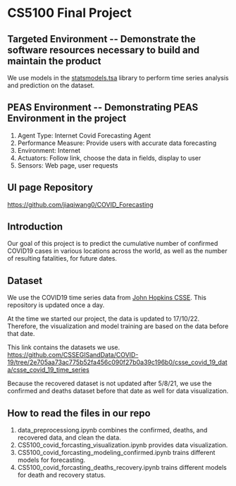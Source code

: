 # CS5100 Final Project

## Targeted Environment -- Demonstrate the software resources necessary to build and maintain the product  

We use models in the [statsmodels.tsa] library to perform time series analysis and prediction on the dataset.

## PEAS Environment -- Demonstrating PEAS Environment in the project
1. Agent Type: Internet Covid Forecasting Agent
2. Performance Measure: Provide users with accurate data forecasting 
3. Environment: Internet
4. Actuators: Follow link, choose the data in fields, display to user
5. Sensors: Web page, user requests

## UI page Repository
https://github.com/jiaqiwang0/COVID_Forecasting

## Introduction  

Our goal of this project is to predict the cumulative number of confirmed COVID19 cases in various locations across the world, 
as well as the number of resulting fatalities, for future dates.  

## Dataset  

We use the COVID19 time series data from [John Hopkins CSSE]. This repository is updated once a day.   

At the time we started our project, the data is updated to 17/10/22. Therefore, the visualization and model training are based on the data before that date.  

This link contains the datasets we use.  
https://github.com/CSSEGISandData/COVID-19/tree/2e705aa73ac775b52fa456c090f27b0a39c196b0/csse_covid_19_data/csse_covid_19_time_series  

Because the recovered dataset is not updated after 5/8/21, we use the confirmed and deaths dataset before that date as well for data visualization.  


## How to read the files in our repo

1. data_preprocessiong.ipynb combines the confirmed, deaths, and recovered data, and clean the data. 
2. CS5100_covid_forcasting_visualization.ipynb provides data visualization.
3. CS5100_covid_forcasting_modeling_confirmed.ipynb trains different models for forecasting.
4. CS5100_covid_forcasting_deaths_recovery.ipynb trains different models for death and recovery status.




[statsmodels.tsa]: <https://www.statsmodels.org/stable/tsa.html#module-statsmodels.tsa>
[John Hopkins CSSE]: <https://github.com/CSSEGISandData/COVID-19/tree/master/csse_covid_19_data/csse_covid_19_time_series>
